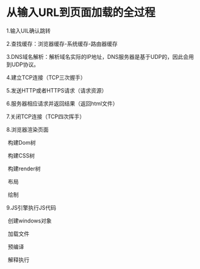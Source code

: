 # 从输入URL到页面加载的全过程

1.输入UIL确认跳转

2.查找缓存：浏览器缓存-系统缓存-路由器缓存

3.DNS域名解析：解析域名实际的IP地址，DNS服务器是基于UDP的，因此会用到UDP协议。

4.建立TCP连接（TCP三次握手）

5.发送HTTP或者HTTPS请求（请求资源）

6.服务器相应请求并返回结果（返回html文件）

7.关闭TCP连接（TCP四次挥手）

8.浏览器渲染页面

​	构建Dom树

​    构建CSS树

​	构建render树

​	布局

​	绘制

9.JS引擎执行JS代码

​	创建windows对象

​	加载文件

​	预编译

​	解释执行

